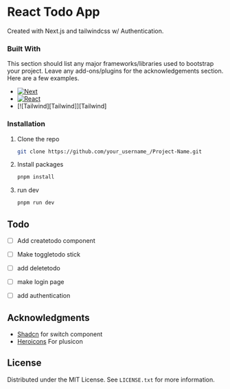 # React Todo App
Created with Next.js and tailwindcss w/ Authentication.

<!-- add screenshot -->

### Built With

This section should list any major frameworks/libraries used to bootstrap your project. Leave any add-ons/plugins for the acknowledgements section. Here are a few examples.

* [![Next][Next.js]][Next-url]
* [![React][React.js]][React-url]
* [![Tailwind][Tailwind]][Tailwind]

### Installation

1. Clone the repo
   ```sh
   git clone https://github.com/your_username_/Project-Name.git
   ```
2. Install packages
   ```sh
   pnpm install
   ```
3. run dev
   ```sh
   pnpm run dev


<!-- Todo -->
## Todo

- [ ] Add createtodo component
- [ ] Make toggletodo stick
- [ ] add deletetodo
- [ ] make login page
- [ ] add authentication


<!-- ACKNOWLEDGMENTS -->
## Acknowledgments

* [Shadcn](https://ui.shadcn.com/) for switch component
* [Heroicons](https://heroicons.dev/) For plusicon


<!-- MARKDOWN LINKS & IMAGES -->
<!-- https://www.markdownguide.org/basic-syntax/#reference-style-links -->
[product-screenshot]: images/screenshot.png
[Next.js]: https://img.shields.io/badge/next.js-000000?style=for-the-badge&logo=nextdotjs&logoColor=white
[Next-url]: https://nextjs.org/
[React.js]: https://img.shields.io/badge/React-20232A?style=for-the-badge&logo=react&logoColor=61DAFB
[React-url]: https://reactjs.org/

<!-- LICENSE -->
## License

Distributed under the MIT License. See `LICENSE.txt` for more information.



